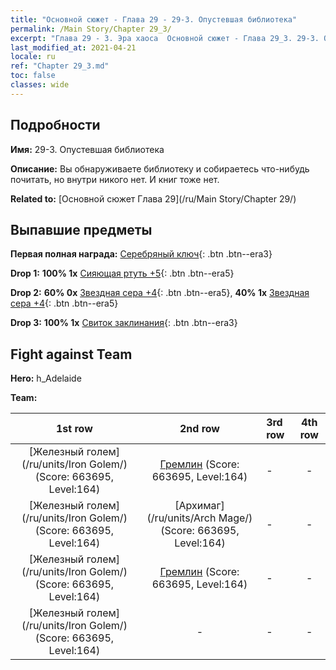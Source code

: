 ```yaml
---
title: "Основной сюжет - Глава 29 - 29-3. Опустевшая библиотека"
permalink: /Main Story/Chapter 29_3/
excerpt: "Глава 29 - 3. Эра хаоса  Основной сюжет - Глава 29_3. 29-3. Опустевшая библиотека"
last_modified_at: 2021-04-21
locale: ru
ref: "Chapter 29_3.md"
toc: false
classes: wide
---
```


## Подробности

 **Имя:** 29-3. Опустевшая библиотека

 **Описание:** Вы обнаруживаете библиотеку и собираетесь что-нибудь почитать, но внутри никого нет. И книг тоже нет.

 **Related to:** [Основной сюжет Глава 29](/ru/Main Story/Chapter 29/)

## Выпавшие предметы

 **Первая полная награда:** [Серебряный ключ](/ru/Items/con_693/){: .btn .btn--era3}

 **Drop 1:** **100% 1x** [Сияющая ртуть +5](/ru/Items/mat_98/){: .btn .btn--era5}

 **Drop 2:** **60% 0x** [Звездная сера +4](/ru/Items/mat_92/){: .btn .btn--era5}, **40% 1x** [Звездная сера +4](/ru/Items/mat_92/){: .btn .btn--era5}

 **Drop 3:** **100% 1x** [Свиток заклинания](/ru/Items/con_694/){: .btn .btn--era3}


## Fight against Team
 **Hero:** h_Adelaide

 **Team:**


  | 1st row | 2nd row | 3rd row | 4th row |
  |:----:|:----:|:----|:----:|
  | [Железный голем](/ru/units/Iron Golem/) (Score: 663695, Level:164)  | [Гремлин](/ru/units/Gremlin/) (Score: 663695, Level:164)  | - | - |
  | [Железный голем](/ru/units/Iron Golem/) (Score: 663695, Level:164)  | [Архимаг](/ru/units/Arch Mage/) (Score: 663695, Level:164)  | - | - |
  | [Железный голем](/ru/units/Iron Golem/) (Score: 663695, Level:164)  | [Гремлин](/ru/units/Gremlin/) (Score: 663695, Level:164)  | - | - |
  | [Железный голем](/ru/units/Iron Golem/) (Score: 663695, Level:164)  | - | - | - |



